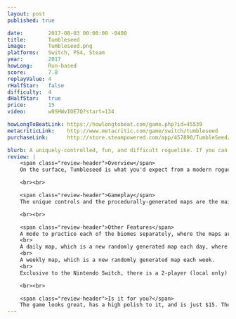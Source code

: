 ```yaml
---
layout: post
published: true

date:        2017-08-03 00:00:00 -0400
title:       Tumbleseed
image:       Tumbleseed.png
platforms:   Switch, PS4, Steam
year:        2017
howLong:     Run-based
score:       7.8
replayValue: 4
rHalfStar:   false
difficulty:  4
dHalfStar:   true
price:       15
video:       w0SHWvIOE7Q?start=134

howLongToBeatLink: https://howlongtobeat.com/game.php?id=45539
metacriticLink:    http://www.metacritic.com/game/switch/tumbleseed
purchaseLink:      http://store.steampowered.com/app/457890/TumbleSeed/

blurb: A uniquely-controlled, fun, and difficult roguelike. If you can get used to the controls, you'll want to keep coming back.
review: |
    <span class="review-header">Overview</span>
    On the surface, Tumbleseed is what you'd expect from a modern roguelike -- run-based, power-ups, money, and procedural map generation. It differs in its controls, which consists of the player moving a ball on a stick to avoid enemies and holes in the ground. The goal is to make it through each of the four major biomes, up to the top of a mountain. A score is tracked during your run, which indicates how high up the mountain you got.

    <br><br>

    <span class="review-header">Gameplay</span>
    The unique controls and the procedurally-generated maps are the main drawn of the game. Each run, which can last anywhere from 5 minutes to around 40 minutes, is different, which gives the game a lot of replayability. The controls will take some getting used to and are what makes the game so difficult. It is easy to lose control of your character if you're trying to get out of danger, and this can lead you to running into enemies or falling into holes. If you're able to adapt to the controls, which can take you a couple hours or more, there's a good chance you'll get hooked, wanting to place "one more run".

    <br><br>

    <span class="review-header">Other Features</span>
    A mode to practice each of the biomes separately, where the maps are always the same. This will give you helpful experience for the adventure mode, where each map is randomly generated.
    <br>
    A daily map, which is a new randomly generated map each day, where you try to get the highest score possible to beat other players on the leaderboard.
    <br>
    A weekly map, which is a new randomly generated map each week.
    <br>
    Exclusive to the Nintendo Switch, there is a 2-player (local only) battle mode, where players try to accumulate 100 points by keeping their character in a designated zone on the map. This is a fun twist on the main gameplay, as players can utilize the power-ups to kill their opponent to force them to respawn outside the designated zone.

    <br><br>

    <span class="review-header">Is it for you?</span>
    The game looks great, has a high polish to it, and is just $15. The decision to buy this game strongly depends on if you can master the controls as this is what really allows you to enjoy the game. Secondarily, if you like modern roguelikes, then this game has everything you'd expect, and you'll feel right at home.
---
```

